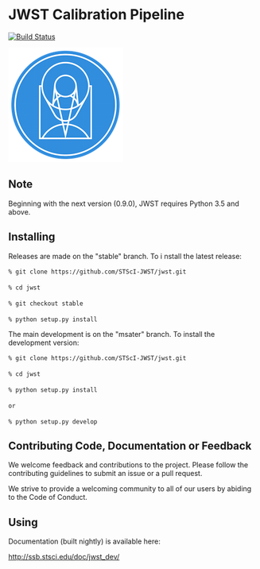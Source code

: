 JWST Calibration Pipeline
=========================
[![Build Status](https://travis-ci.org/STScI-JWST/jwst.svg?branch=master)](https://travis-ci.org/STScI-JWST/jwst)

![STScI Logo](docs/_static/stsci_logo.png)

Note
----
Beginning with the next version (0.9.0), JWST requires Python 3.5 and above.

Installing
----------
Releases are made on the "stable" branch. To i nstall the latest release:

    % git clone https://github.com/STScI-JWST/jwst.git

    % cd jwst

    % git checkout stable

    % python setup.py install

The main development is on the "msater" branch. To install the development version:

    % git clone https://github.com/STScI-JWST/jwst.git

    % cd jwst

    % python setup.py install

    or

    % python setup.py develop


Contributing Code, Documentation or Feedback
--------------------------------------------
We welcome feedback and contributions to the project. Please follow the contributing guidelines to submit an issue or a pull request.

We strive to provide a welcoming community to all of our users by abiding to the Code of Conduct.

Using
-----

Documentation (built nightly) is available here:

http://ssb.stsci.edu/doc/jwst_dev/
